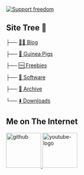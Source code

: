
<a href="http://www.fsf.org/associate/support_freedom/join_fsf?referrer=2442"><img src="//static.fsf.org/fsforg/img/normal-image.png" alt="Support freedom" title="Help protect your freedom, join the Free Software Foundation" /></a>

## Site Tree 🌳

├── [👨‍💻 Blog](https://owengrumbles.github.io/blog)

├── [🐹 Guinea Pigs](https://owengrumbles.github.io/guinea-pigs)

├── [🆓 Freebies](https://owengrumbles.github.io/freebies)

├── [💽 Software](https://owengrumbles.github.io/software)

├── [📂 Archive](https://owengrumbles.github.io/archive)

└── [⬇️ Downloads](https://owengrumbles.github.io/downloads)

	
## Me on The Internet
<a href="https://github.com/OwenGrumbles">
<img width="94" height="94" src="https://img.icons8.com/3d-fluency/94/github.png" alt="github"/>
</a>

<a href="https://youtube.com/@UCf0TCMRwnTjEVBz5njkRNhw">
<img width="94" height="94" src="https://img.icons8.com/3d-fluency/94/youtube-logo.png" alt="youtube-logo"/>
</a>
